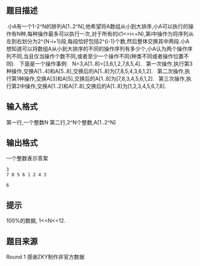 


## 题目描述
 小A有一个1-2^N的排列A[1..2^N],他希望将A数组从小到大排序,小A可以执行的操作有N种,每种操作最多可以执行一次,对于所有的i(1<=i<=N),第i中操作为将序列从左到右划分为2^{N-i+1}段,每段恰好包括2^{i-1}个数,然后整体交换其中两段.小A想知道可以将数组A从小到大排序的不同的操作序列有多少个,小A认为两个操作序列不同,当且仅当操作个数不同,或者至少一个操作不同(种类不同或者操作位置不同).
  下面是一个操作事例:
  N=3,A[1..8]=[3,6,1,2,7,8,5,4].
  第一次操作,执行第3种操作,交换A[1..4]和A[5..8],交换后的A[1..8]为[7,8,5,4,3,6,1,2].
  第二次操作,执行第1种操作,交换A[3]和A[5],交换后的A[1..8]为[7,8,3,4,5,6,1,2].
  第三次操作,执行第2中操作,交换A[1..2]和A[7..8],交换后的A[1..8]为[1,2,3,4,5,6,7,8].
## 输入格式
第一行,一个整数N
第二行,2^N个整数,A[1..2^N]
## 输出格式
一个整数表示答案

```input1
3
7 8 5 6 1 2 4 3

```

```output1
6
```

## 提示
100%的数据, 1<=N<=12.
## 题目来源
Round 1 感谢ZKY制作非官方数据


